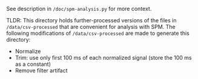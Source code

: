 See description in `/doc/spm-analysis.py` for more context.

TLDR: This directory holds further-processed versions of the files 
in `/data/csv-processed` that are convenient for analysis with SPM.
The following modifications of `/data/csv-processed`  are made to generate this directory:
- Normalize
- Trim: use only first 100 ms of each normalized signal (store the 100 ms as a constant)
- Remove filter artifact
